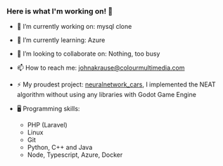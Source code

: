 ### Here is what I'm working on! 👋

- 🔭 I’m currently working on: mysql clone
- 🌱 I’m currently learning: Azure
- 👯 I’m looking to collaborate on: Nothing, too busy
- 📫 How to reach me: johnakrause@colourmultimedia.com
- ⚡ My proudest project: [neuralnetwork_cars](https://github.com/johnpeterprogramming/neuralnetwork_cars), I implemented the NEAT algorithm without using any libraries with Godot Game Engine

- :desktop_computer: Programming skills:
  - PHP (Laravel)
  - Linux
  - Git
  - Python, C++ and Java
  - Node, Typescript, Azure, Docker
